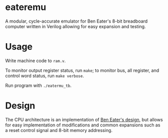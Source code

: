 # eateremu
A modular, cycle-accurate emulator for Ben Eater's 8-bit breadboard computer written in Verilog allowing for easy expansion and testing.

# Usage
Write machine code to `ram.v`.

To monitor output register status, run `make`; to monitor bus, all register, and control word status, run `make verbose`.

Run program with `./eatermu_tb`.

# Design
The CPU architecture is an implementation of [Ben Eater's design](https://eater.net/8bit), but allows for easy implementation of modifications and common expansions such as a reset control signal and 8-bit memory addressing.
